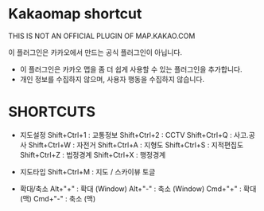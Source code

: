 Kakaomap shortcut
=================

THIS IS NOT AN OFFICIAL PLUGIN OF MAP.KAKAO.COM

이 플러그인은 카카오에서 만드는 공식 플러그인이 아닙니다.

* 이 플러그인은 카카오 맵을 좀 더 쉽게 사용할 수 있는 플러그인을 추가합니다.
* 개인 정보를 수집하지 않으며, 사용자 행동을 수집하지 않습니다.


SHORTCUTS
=========
* 지도설정
Shift+Ctrl+1 : 교통정보
Shift+Ctrl+2 : CCTV
Shift+Ctrl+Q : 사고.공사
Shift+Ctrl+W : 자전거
Shift+Ctrl+A : 지형도
Shift+Ctrl+S : 지적편집도
Shift+Ctrl+Z : 법정경계
Shift+Ctrl+X : 행정경계

* 지도타입
Shift+Ctrl+M : 지도 / 스카이뷰 토글

* 확대/축소
Alt+"+" : 확대 (Window)
Alt+"-" : 축소 (Window)
Cmd+"+" : 확대 (맥)
Cmd+"-" : 축소 (맥)
